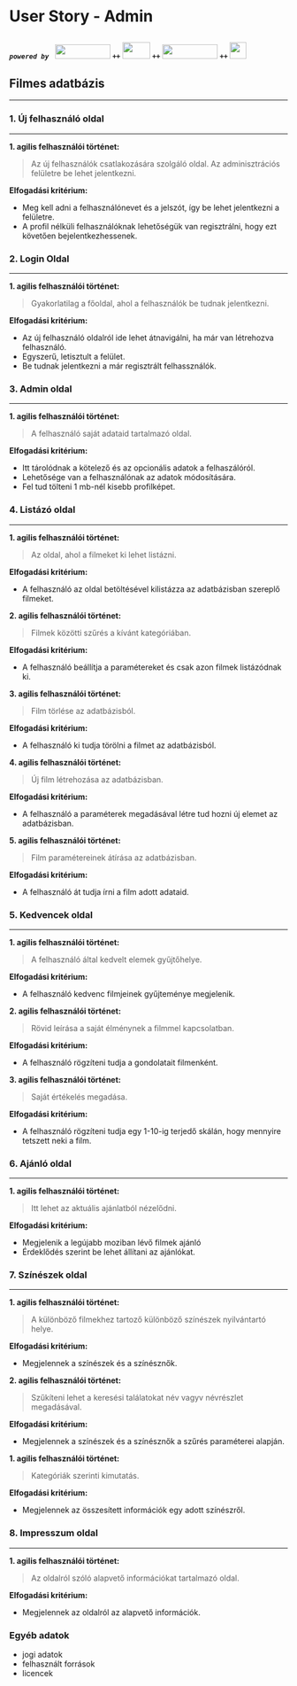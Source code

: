# User Story - Admin


##
***`powered by `***
<img src="https://brandslogos.com/wp-content/uploads/images/large/angular-logo-black-and-white-1.png" width="100" height="26" />
***`++`***
<img src="https://cdn.freebiesupply.com/logos/large/2x/nodejs-1-logo-black-and-white.png" width="50" height="30" />
***`++`***
<img src="https://brandslogos.com/wp-content/uploads/images/large/mongodb-logo-black-and-white.png" width="100" height="26" />
***`++`***
<img src="https://cdn4.iconfinder.com/data/icons/logos-brands-5/24/markdown-512.png" width="30" height="30" />


## Filmes adatbázis
***


### 1. Új felhasználó oldal
***
**1. agilis felhasználói történet:**
> Az új felhasználók csatlakozására szolgáló oldal. Az adminisztrációs felületre be lehet jelentkezni.

**Elfogadási kritérium:**
* Meg kell adni a felhasználónevet és a jelszót,  így be lehet jelentkezni a felületre.
* A profil nélküli felhasználóknak lehetőségük van regisztrálni, hogy ezt követően bejelentkezhessenek.


### 2. Login Oldal
***
**1. agilis felhasználói történet:**
> Gyakorlatilag a főoldal, ahol a felhasználók be tudnak jelentkezni. 

**Elfogadási kritérium:**
* Az új felhasználó oldalról ide lehet átnavigálni, ha már van létrehozva felhasználó.
* Egyszerű, letisztult a felület.
* Be tudnak jelentkezni a már regisztrált felhassználók.


### 3. Admin oldal
***
**1. agilis felhasználói történet:**
> A felhasználó saját adataid tartalmazó oldal.

**Elfogadási kritérium:**
* Itt tárolódnak a kötelező és az opcionális adatok a felhaszálóról.
* Lehetősége van a felhasználónak az adatok módosítására.
* Fel tud tölteni 1 mb-nél kisebb profilképet.


### 4. Listázó oldal
***
**1. agilis felhasználói történet:**
> Az oldal, ahol a filmeket ki lehet listázni.

**Elfogadási kritérium:**
* A felhasználó az oldal betöltésével kilistázza az adatbázisban szereplő filmeket.

**2. agilis felhasználói történet:**
> Filmek közötti szűrés a kívánt kategóriában.

**Elfogadási kritérium:**
* A felhasználó beállítja a paramétereket és csak azon filmek listázódnak ki.

**3. agilis felhasználói történet:**
> Film törlése az adatbázisból.

**Elfogadási kritérium:**
* A felhasználó ki tudja törölni a filmet az adatbázisból.

**4. agilis felhasználói történet:**
> Új film létrehozása az adatbázisban.

**Elfogadási kritérium:**
* A felhasználó a paraméterek megadásával létre tud hozni új elemet az adatbázisban.

**5. agilis felhasználói történet:**
> Film paramétereinek átírása az adatbázisban.

**Elfogadási kritérium:**
* A felhasználó át tudja írni a film adott adataid.


### 5. Kedvencek oldal
***
**1. agilis felhasználói történet:**
> A felhasználó által kedvelt elemek gyűjtőhelye.

**Elfogadási kritérium:**
* A felhasználó kedvenc filmjeinek gyűjteménye megjelenik.

**2. agilis felhasználói történet:**
> Rövid leírása a saját élménynek a filmmel kapcsolatban. 

**Elfogadási kritérium:**
* A felhasználó rögzíteni tudja a gondolatait filmenként.

**3. agilis felhasználói történet:**
> Saját értékelés megadása.

**Elfogadási kritérium:**
* A felhasználó rögzíteni tudja egy 1-10-ig terjedő skálán, hogy mennyire tetszett neki a film.


### 6. Ajánló oldal
***
**1. agilis felhasználói történet:**
> Itt lehet az aktuális ajánlatból nézelődni.

**Elfogadási kritérium:**
* Megjelenik a legújabb moziban lévő filmek ajánló
* Érdeklődés szerint be lehet állítani az ajánlókat.


### 7. Színészek oldal
***
**1. agilis felhasználói történet:**
> A különböző filmekhez tartoző különböző színészek nyilvántartó helye.

**Elfogadási kritérium:**
* Megjelennek a színészek és a színésznők.

**2. agilis felhasználói történet:**
> Szűkíteni lehet a keresési találatokat név vagyv névrészlet megadásával.

**Elfogadási kritérium:**
* Megjelennek a színészek és a színésznők a szűrés paraméterei alapján.

**1. agilis felhasználói történet:**
> Kategóriák szerinti kimutatás.

**Elfogadási kritérium:**
* Megjelennek az összesített információk egy adott színészről.


### 8. Impresszum oldal
***
**1. agilis felhasználói történet:**
> Az oldalról szóló alapvető információkat tartalmazó oldal.

**Elfogadási kritérium:**
* Megjelennek az oldalról az alapvető információk.


### Egyéb adatok
* jogi adatok
* felhasznált források
* licencek
